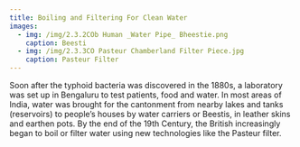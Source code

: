 ```yaml
---
title: Boiling and Filtering For Clean Water
images:
  - img: /img/2.3.2COb Human _Water Pipe_ Bheestie.png
    caption: Beesti
  - img: /img/2.3.3CO Pasteur Chamberland Filter Piece.jpg
    caption: Pasteur Filter
---
```

Soon after the typhoid bacteria was discovered in the 1880s, a laboratory was set up in Bengaluru to test patients, food and water. In most areas of India, water was brought for the cantonment from nearby lakes and tanks (reservoirs) to people’s houses by water carriers or Beestis, in leather skins and earthen pots. By the end of the 19th Century, the British increasingly began to boil or filter water using new technologies like the Pasteur filter.